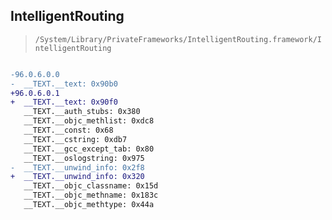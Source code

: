 ## IntelligentRouting

> `/System/Library/PrivateFrameworks/IntelligentRouting.framework/IntelligentRouting`

```diff

-96.0.6.0.0
-  __TEXT.__text: 0x90b0
+96.0.6.0.1
+  __TEXT.__text: 0x90f0
   __TEXT.__auth_stubs: 0x380
   __TEXT.__objc_methlist: 0xdc8
   __TEXT.__const: 0x68
   __TEXT.__cstring: 0xdb7
   __TEXT.__gcc_except_tab: 0x80
   __TEXT.__oslogstring: 0x975
-  __TEXT.__unwind_info: 0x2f8
+  __TEXT.__unwind_info: 0x320
   __TEXT.__objc_classname: 0x15d
   __TEXT.__objc_methname: 0x183c
   __TEXT.__objc_methtype: 0x44a

```
